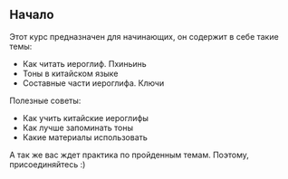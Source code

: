 ## Начало

Этот курс предназначен для начинающих, он содержит в себе такие темы:

- Как читать иероглиф. Пхиньинь
- Тоны в китайском языке 
- Составные части иероглифа. Ключи

Полезные советы:
- Как учить китайские иероглифы
- Как лучше запоминать тоны
- Какие материалы использовать

А так же вас ждет практика по пройденным темам. Поэтому, присоединяйтесь :)